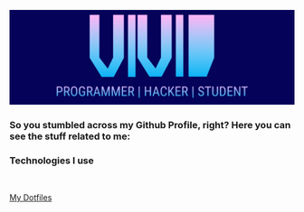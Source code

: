 ![GitHub Logo](/header3.png)
### So you stumbled across my Github Profile, right? Here you can see the stuff related to me:

### Technologies I use
<img href="https://img.shields.io/static/v1?label=OS&message=Linux&color=blue&style=flat-square"></img>


<a href="https://github.com/vividsystem/dotfiles">My Dotfiles</a>

